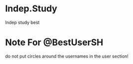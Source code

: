 # Indep.Study

Indep study best

# Note For @BestUserSH

do not put circles around the usernames in the user section!
